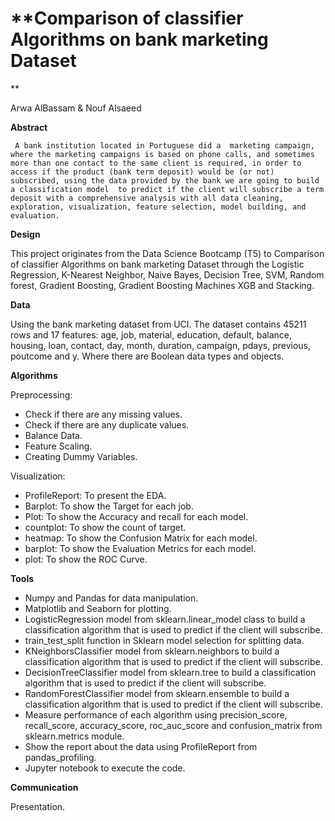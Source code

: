 # **Comparison of classifier Algorithms on bank marketing Dataset
 **

Arwa AlBassam & Nouf Alsaeed

**Abstract**


     A bank institution located in Portuguese did a  marketing campaign, where the marketing campaigns is based on phone calls, and sometimes more than one contact to the same client is required, in order to access if the product (bank term deposit) would be (or not) subscribed, using the data provided by the bank we are going to build a classification model  to predict if the client will subscribe a term deposit with a comprehensive analysis with all data cleaning, exploration, visualization, feature selection, model building, and evaluation.



**Design**

This project originates from the Data Science Bootcamp (T5) to Comparison of classifier Algorithms on bank marketing Dataset through the Logistic Regression, K-Nearest Neighbor, Naive Bayes, Decision Tree, SVM, Random forest, Gradient Boosting, Gradient Boosting Machines XGB and Stacking.



**Data**

Using the bank marketing dataset from UCI. The dataset contains 45211 rows and 17 features: age, job, material, education, default, balance, housing, loan, contact, day, month, duration, campaign, pdays, previous, poutcome and y. Where there are Boolean data types and objects.

**Algorithms**

Preprocessing:
* Check if there are any missing values.
* Check if there are any duplicate values.
* Balance Data.
* Feature Scaling.
* Creating Dummy Variables.

Visualization:

* ProfileReport: To present the EDA.
* Barplot: To show the Target for each job.
* Plot: To show the Accuracy and recall for each model.
* countplot: To show the count of target.
* heatmap: To show the Confusion Matrix for each model.
* barplot: To show the Evaluation Metrics for each model.
* plot: To show the ROC Curve.



**Tools**

* Numpy and Pandas for data manipulation.
* Matplotlib and Seaborn for plotting.
* LogisticRegression model from sklearn.linear_model class to build a classification algorithm that is used to predict if the client will subscribe.
* train_test_split function in Sklearn model selection for splitting data.
* KNeighborsClassifier model from sklearn.neighbors to build a classification algorithm that is used to predict if the client will subscribe.
* DecisionTreeClassifier model from sklearn.tree to build a classification algorithm that is used to predict if the client will subscribe.
* RandomForestClassifier model from sklearn.ensemble to build a classification algorithm that is used to predict if the client will subscribe.
* Measure performance of each algorithm using precision_score, recall_score, accuracy_score, roc_auc_score and confusion_matrix from sklearn.metrics module.
* Show the report about the data using ProfileReport from pandas_profiling.
* Jupyter notebook to execute the code.



**Communication**

Presentation.

